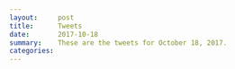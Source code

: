 ```yaml
---
layout:     post
title:      Tweets
date:       2017-10-18
summary:    These are the tweets for October 18, 2017.
categories:
---
```


